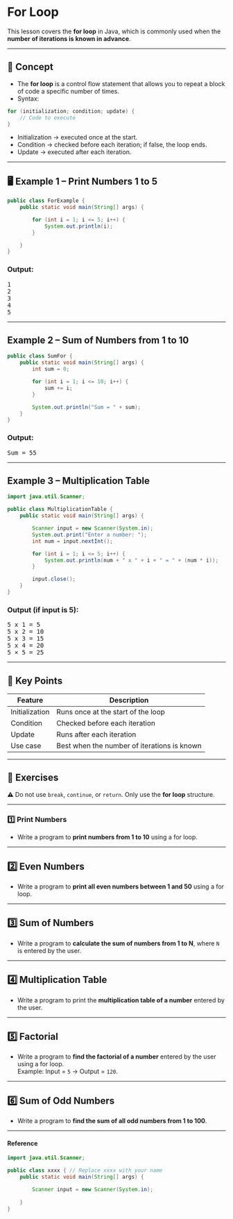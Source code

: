 # For Loop

This lesson covers the **for loop** in Java, which is commonly used when the **number of iterations is known in advance**.

---

## 📘 Concept

- The **for loop** is a control flow statement that allows you to repeat a block of code a specific number of times.
- Syntax:

```java
for (initialization; condition; update) {
    // Code to execute
}
```
- Initialization → executed once at the start.
- Condition → checked before each iteration; if false, the loop ends.
- Update → executed after each iteration.

---

## 🖥️ Example 1 – Print Numbers 1 to 5

```java
public class ForExample {
    public static void main(String[] args) {

        for (int i = 1; i <= 5; i++) {
            System.out.println(i);
        }

    }
}
```

### Output:

<pre>
1
2
3
4
5
</pre>

---

## Example 2 – Sum of Numbers from 1 to 10

```java
public class SumFor {
    public static void main(String[] args) {
        int sum = 0;

        for (int i = 1; i <= 10; i++) {
            sum += i;
        }

        System.out.println("Sum = " + sum);
    }
}
```

### Output:

<pre>Sum = 55</pre>

---

## Example 3 – Multiplication Table

```java
import java.util.Scanner;

public class MultiplicationTable {
    public static void main(String[] args) {

        Scanner input = new Scanner(System.in);
        System.out.print("Enter a number: ");
        int num = input.nextInt();

        for (int i = 1; i <= 5; i++) {
            System.out.println(num + " x " + i + " = " + (num * i));
        }

        input.close();
    }
}

```

### Output (if input is 5):

<pre>
5 x 1 = 5
5 x 2 = 10
5 x 3 = 15
5 x 4 = 20
5 × 5 = 25
</pre>

---

## 📝 Key Points

| Feature        | Description                                 |
| -------------- | ------------------------------------------- |
| Initialization | Runs once at the start of the loop          |
| Condition      | Checked before each iteration               |
| Update         | Runs after each iteration                   |
| Use case       | Best when the number of iterations is known |

---

## 📝 Exercises

⚠️ Do not use `break`, `continue`, or `return`. Only use the **for loop** structure.

---

### 1️⃣ Print Numbers
- Write a program to **print numbers from 1 to 10** using a for loop.

---

## 2️⃣ Even Numbers
- Write a program to **print all even numbers between 1 and 50** using a for loop.

---

## 3️⃣ Sum of Numbers
- Write a program to **calculate the sum of numbers from 1 to N**, where `N` is entered by the user.

---

## 4️⃣ Multiplication Table
- Write a program to print the **multiplication table of a number** entered by the user.

---

## 5️⃣ Factorial
- Write a program to **find the factorial of a number** entered by the user using a for loop.  
  Example: Input = `5` → Output = `120`.

---

## 6️⃣ Sum of Odd Numbers
- Write a program to **find the sum of all odd numbers from 1 to 100**.

---

#### Reference 

```java
import java.util.Scanner;

public class xxxx { // Replace xxxx with your name
    public static void main(String[] args) {

        Scanner input = new Scanner(System.in);
        
    }
}
```

